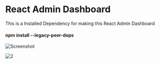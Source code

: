 
# React Admin Dashboard

This is a Installed Dependency for making this React Admin Dashboard

#### npm install --legacy-peer-deps


![Screenshot ](https://github.com/AkashPal30/Admin-Dashboard/assets/125761597/1be5039d-002e-49e3-9746-d43ae2891725)


![2](https://github.com/AkashPal30/Admin-Dashboard/assets/125761597/098a202b-1fe2-4786-8244-86559ddeb0fb)
